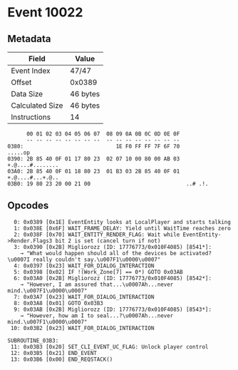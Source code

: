 # Event 10022

## Metadata

| Field           | Value    |
|-----------------|----------|
| Event Index     | 47/47    |
| Offset          | 0x0389   |
| Data Size       | 46 bytes |
| Calculated Size | 46 bytes |
| Instructions    | 14       |

```
      00 01 02 03 04 05 06 07  08 09 0A 0B 0C 0D 0E 0F
      -- -- -- -- -- -- -- --  -- -- -- -- -- -- -- --
0380:                             1E F0 FF FF 7F 6F 70           .....op
0390: 2B 85 40 0F 01 17 80 23  02 07 10 00 80 00 AB 03  +.@....#........
03A0: 2B 85 40 0F 01 18 80 23  01 B3 03 2B 85 40 0F 01  +.@....#...+.@..
03B0: 19 80 23 20 00 21 00                              ..# .!.         
```

## Opcodes

```
  0: 0x0389 [0x1E] EventEntity looks at LocalPlayer and starts talking
  1: 0x038E [0x6F] WAIT_FRAME_DELAY: Yield until WaitTime reaches zero
  2: 0x038F [0x70] WAIT_ENTITY_RENDER_FLAG: Wait while EventEntity->Render.Flags3 bit 2 is set (cancel turn if not)
  3: 0x0390 [0x2B] Migliorozz (ID: 17776773/0x010F4085) [8541*]:
    → "What would happen should all of the devices be activated?\u0007I really couldn't say.\u007F1\u0000\u0007"
  4: 0x0397 [0x23] WAIT_FOR_DIALOG_INTERACTION
  5: 0x0398 [0x02] IF !(Work_Zone[7] == 0*) GOTO 0x03AB
  6: 0x03A0 [0x2B] Migliorozz (ID: 17776773/0x010F4085) [8542*]:
    → "However, I am assured that...\u0007Ah...never mind.\u007F1\u0000\u0007"
  7: 0x03A7 [0x23] WAIT_FOR_DIALOG_INTERACTION
  8: 0x03A8 [0x01] GOTO 0x03B3
  9: 0x03AB [0x2B] Migliorozz (ID: 17776773/0x010F4085) [8543*]:
    → "However, how am I to seal...?\u0007Ah...never mind.\u007F1\u0000\u0007"
 10: 0x03B2 [0x23] WAIT_FOR_DIALOG_INTERACTION

SUBROUTINE_03B3:
 11: 0x03B3 [0x20] SET_CLI_EVENT_UC_FLAG: Unlock player control
 12: 0x03B5 [0x21] END_EVENT
 13: 0x03B6 [0x00] END_REQSTACK()
```
